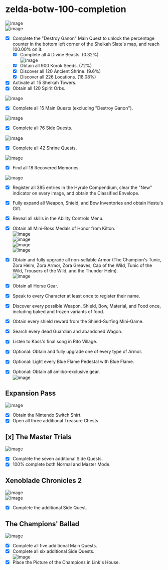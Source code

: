 # zelda-botw-100-completion

![image](https://user-images.githubusercontent.com/33391637/226092972-dd01e283-2d8e-480e-9304-581076881913.png)  
![image](https://user-images.githubusercontent.com/33391637/226093804-a0986959-b58a-491f-9aac-b0f4a9052316.png)

- [x] Complete the "Destroy Ganon" Main Quest to unlock the percentage counter in the bottom left corner of the Sheikah Slate's map, and reach 100.00% on it.  
    - [x] Complete all 4 Divine Beasts. (0.32%)  
    ![image](https://user-images.githubusercontent.com/33391637/226094422-74a34b29-3ed9-4db4-8691-3169a0303564.png)
    - [x] Obtain all 900 Korok Seeds. (72%)
    - [x] Discover all 120 Ancient Shrine. (9.6%)  
    - [x] Discover all 226 Locations. (18.08%)
- [x] Activate all 15 Sheikah Towers.
- [x] Obtain all 120 Spirit Orbs.

![image](https://user-images.githubusercontent.com/33391637/226093730-b85f93fb-7be4-4458-b123-18ca40581d8b.png)

- [x] Complete all 15 Main Quests (excluding "Destroy Ganon").

![image](https://user-images.githubusercontent.com/33391637/226093779-d78fdb53-0240-4161-be51-3d943cf27680.png)

- [x] Complete all 76 Side Quests.

![image](https://user-images.githubusercontent.com/33391637/226093748-49cfa9bf-d5b6-4542-9fdb-f8585e53f841.png)

- [x] Complete all 42 Shrine Quests.

![image](https://user-images.githubusercontent.com/33391637/226093789-69998580-02e4-435d-820c-96e76003e094.png)

- [x] Find all 18 Recovered Memories.

![image](https://user-images.githubusercontent.com/33391637/226094370-9bbacf7c-6b1d-42ed-b35f-6521b914fb47.png)

- [x] Register all 385 entries in the Hyrule Compendium, clear the "New" indicator on every image, and obtain the Classified Envelope.
- [x] Fully expand all Weapon, Shield, and Bow Inventories and obtain Hestu's Gift.
- [x] Reveal all skills in the Ability Controls Menu.
- [x] Obtain all Mini-Boss Medals of Honor from Kilton.  
![image](https://user-images.githubusercontent.com/33391637/226094712-6af723e4-cd1b-454a-b9ca-47b59c7d405b.png)  
![image](https://user-images.githubusercontent.com/33391637/226094720-22b5cf9e-5aa0-4a24-88a6-faf2dadb6b7f.png)  
![image](https://user-images.githubusercontent.com/33391637/226094746-38cbb9e6-6d39-4871-8643-e3424cb37b4d.png)  
![image](https://user-images.githubusercontent.com/33391637/226094673-8139196a-d749-4899-8f26-f9e2162a1907.png)

- [x] Obtain and fully upgrade all non-sellable Armor (The Champion's Tunic, Zora Helm, Zora Armor, Zora Greaves, Cap of the Wild, Tunic of the Wild, Trousers of the Wild, and the Thunder Helm).  
![image](https://user-images.githubusercontent.com/33391637/226096901-d17720d7-75e3-4baa-9c0a-daaa63cb4690.png)
- [x] Obtain all Horse Gear.
- [x] Speak to every Character at least once to register their name.
- [x] Discover every possible Weapon, Shield, Bow, Material, and Food once, including baked and frozen variants of food.
- [x] Obtain every shield reward from the Shield-Surfing Mini-Game.
- [x] Search every dead Guardian and abandoned Wagon.
- [x] Listen to Kass's final song in Rito Village.
- [x] Optional: Obtain and fully upgrade one of every type of Armor.
- [x] Optional: Light every Blue Flame Pedestal with Blue Flame.
- [x] Optional: Obtain all amiibo-exclusive gear.  
![image](https://user-images.githubusercontent.com/33391637/226095483-6519eba3-4f0e-43c4-b4ff-2f9107f074c8.png)

## Expansion Pass

![image](https://user-images.githubusercontent.com/33391637/226094929-b0fbe677-3684-42da-bef0-113448629a0b.png)

- [x] Obtain the Nintendo Switch Shirt.
- [x] Open all three additional Treasure Chests.

## [x] The Master Trials

![image](https://user-images.githubusercontent.com/33391637/226094519-ba331632-fde9-4049-b60a-880d7dabce6c.png)

- [x] Complete the seven additional Side Quests.
- [x] 100% complete both Normal and Master Mode.

## Xenoblade Chronicles 2

![image](https://user-images.githubusercontent.com/33391637/226096626-19569e14-11ef-4c6a-abd8-dc2313ed1be9.png)  
![image](https://user-images.githubusercontent.com/33391637/226096003-fb1bbfc8-44ee-46cc-b4f5-ac9bced30cf5.png)

- [x] Complete the additional Side Quest.

## The Champions' Ballad

![image](https://user-images.githubusercontent.com/33391637/226096618-1c57bdc5-37a8-4ecb-b0a4-360eb822be06.png)

- [x] Complete all five additional Main Quests.
- [x] Complete all six additional Side Quests.  
![image](https://user-images.githubusercontent.com/33391637/226096420-72759022-2bd6-4baf-b164-7c3f18a62f57.png)
- [x] Place the Picture of the Champions in Link's House.
